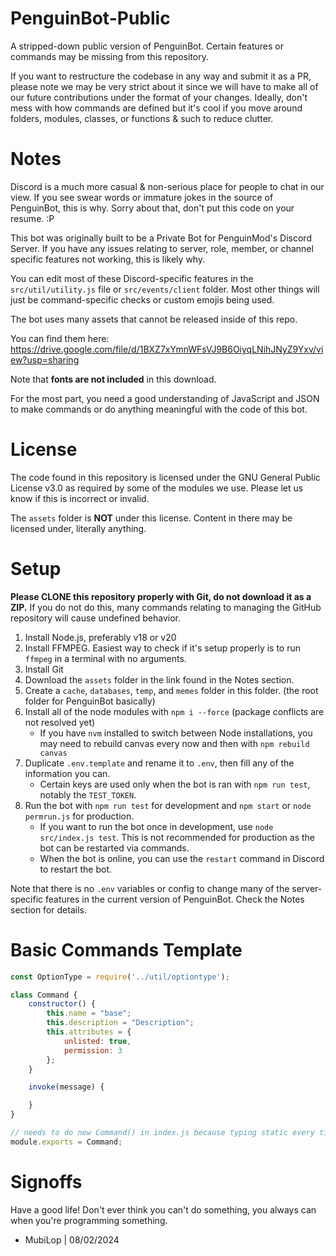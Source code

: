 # PenguinBot-Public
A stripped-down public version of PenguinBot.
Certain features or commands may be missing from this repository.

If you want to restructure the codebase in any way and submit it as a PR, please note we may be very strict about it since we will have to make all of our future contributions under the format of your changes. Ideally, don't mess with how commands are defined but it's cool if you move around folders, modules, classes, or functions & such to reduce clutter.

# Notes
Discord is a much more casual & non-serious place for people to chat in our view.
If you see swear words or immature jokes in the source of PenguinBot, this is why. Sorry about that, don't put this code on your resume. :P

This bot was originally built to be a Private Bot for PenguinMod's Discord Server. If you have any issues relating to server, role, member, or channel specific features not working, this is likely why.

You can edit most of these Discord-specific features in the `src/util/utility.js` file or `src/events/client` folder.
Most other things will just be command-specific checks or custom emojis being used.

The bot uses many assets that cannot be released inside of this repo.

You can find them here:
https://drive.google.com/file/d/1BXZ7xYmnWFsVJ9B6OiyqLNihJNyZ9Yxv/view?usp=sharing

Note that **fonts are not included** in this download.

For the most part, you need a good understanding of JavaScript and JSON to make commands or do anything meaningful with the code of this bot.

# License
The code found in this repository is licensed under the GNU General Public License v3.0 as required by some of the modules we use.
Please let us know if this is incorrect or invalid.

The `assets` folder is **NOT** under this license. Content in there may be licensed under, literally anything.

# Setup
**Please CLONE this repository properly with Git, do not download it as a ZIP.**
If you do not do this, many commands relating to managing the GitHub repository will cause undefined behavior.

1. Install Node.js, preferably v18 or v20
2. Install FFMPEG. Easiest way to check if it's setup properly is to run `ffmpeg` in a terminal with no arguments.
3. Install Git
4. Download the `assets` folder in the link found in the Notes section.
5. Create a `cache`, `databases`, `temp`, and `memes` folder in this folder. (the root folder for PenguinBot basically)
6. Install all of the node modules with `npm i --force` (package conflicts are not resolved yet)
    - If you have `nvm` installed to switch between Node installations, you may need to rebuild canvas every now and then with `npm rebuild canvas`
7. Duplicate `.env.template` and rename it to `.env`, then fill any of the information you can.
    - Certain keys are used only when the bot is ran with `npm run test`, notably the `TEST_TOKEN`.
8. Run the bot with `npm run test` for development and `npm start` or `node permrun.js` for production.
    - If you want to run the bot once in development, use `node src/index.js test`. This is not recommended for production as the bot can be restarted via commands.
    - When the bot is online, you can use the `restart` command in Discord to restart the bot.

Note that there is no `.env` variables or config to change many of the server-specific features in the current version of PenguinBot.
Check the Notes section for details.

# Basic Commands Template
```js
const OptionType = require('../util/optiontype');

class Command {
    constructor() {
        this.name = "base";
        this.description = "Description";
        this.attributes = {
            unlisted: true,
            permission: 3
        };
    }

    invoke(message) {

    }
}

// needs to do new Command() in index.js because typing static every time STINKS!
module.exports = Command;
```

# Signoffs
Have a good life! Don't ever think you can't do something, you always can when you're programming something.

- MubiLop | 08/02/2024
